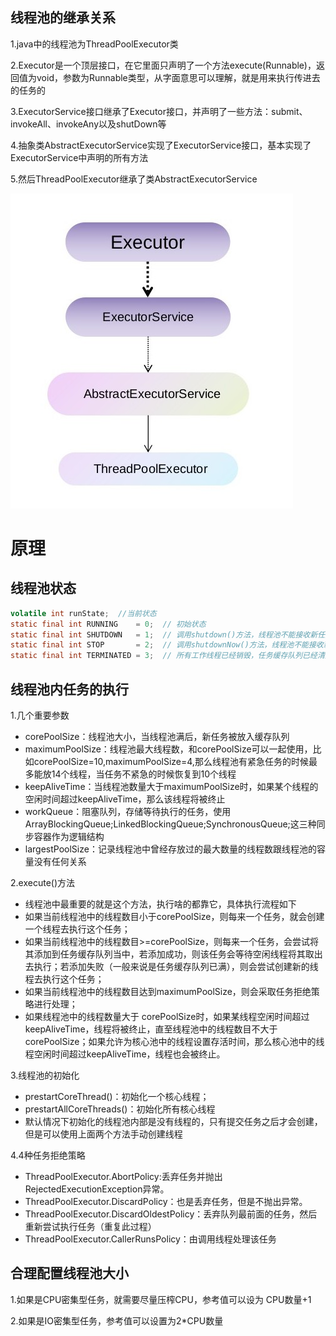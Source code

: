## 线程池的继承关系

1.java中的线程池为ThreadPoolExecutor类

2.Executor是一个顶层接口，在它里面只声明了一个方法execute(Runnable)，返回值为void，参数为Runnable类型，从字面意思可以理解，就是用来执行传进去的任务的

3.ExecutorService接口继承了Executor接口，并声明了一些方法：submit、invokeAll、invokeAny以及shutDown等

4.抽象类AbstractExecutorService实现了ExecutorService接口，基本实现了ExecutorService中声明的所有方法

5.然后ThreadPoolExecutor继承了类AbstractExecutorService

![extend](https://github.com/einQimiaozi/awesome_java_notebook/blob/main/%E5%A4%9A%E7%BA%BF%E7%A8%8B%E5%92%8C%E9%AB%98%E5%B9%B6%E5%8F%91/source/extend.jpg)

# 原理

## 线程池状态

```java
volatile int runState;  //当前状态
static final int RUNNING    = 0;  // 初始状态
static final int SHUTDOWN   = 1;  // 调用shutdown()方法，线程池不能接收新任务，需要等待线程池内所有任务执行完毕
static final int STOP       = 2;  // 调用shutdownNow()方法，线程池不能接收新任务，并且尽可能的终止当前所有任务
static final int TERMINATED = 3;  // 所有工作线程已经销毁，任务缓存队列已经清空或执行结束后
```

## 线程池内任务的执行

1.几个重要参数
  - corePoolSize：线程池大小，当线程池满后，新任务被放入缓存队列
  - maximumPoolSize：线程池最大线程数，和corePoolSize可以一起使用，比如corePoolSize=10,maximumPoolSize=4,那么线程池有紧急任务的时候最多能放14个线程，当任务不紧急的时候恢复到10个线程
  - keepAliveTime：当线程池数量大于maximumPoolSize时，如果某个线程的空闲时间超过keepAliveTime，那么该线程将被终止
  - workQueue：阻塞队列，存储等待执行的任务，使用ArrayBlockingQueue;LinkedBlockingQueue;SynchronousQueue;这三种同步容器作为逻辑结构
  - largestPoolSize：记录线程池中曾经存放过的最大数量的线程数跟线程池的容量没有任何关系

2.execute()方法
  - 线程池中最重要的就是这个方法，执行啥的都靠它，具体执行流程如下
  - 如果当前线程池中的线程数目小于corePoolSize，则每来一个任务，就会创建一个线程去执行这个任务；
  - 如果当前线程池中的线程数目>=corePoolSize，则每来一个任务，会尝试将其添加到任务缓存队列当中，若添加成功，则该任务会等待空闲线程将其取出去执行；若添加失败（一般来说是任务缓存队列已满），则会尝试创建新的线程去执行这个任务；
  - 如果当前线程池中的线程数目达到maximumPoolSize，则会采取任务拒绝策略进行处理；
  - 如果线程池中的线程数量大于 corePoolSize时，如果某线程空闲时间超过keepAliveTime，线程将被终止，直至线程池中的线程数目不大于corePoolSize；如果允许为核心池中的线程设置存活时间，那么核心池中的线程空闲时间超过keepAliveTime，线程也会被终止。

3.线程池的初始化
  - prestartCoreThread()：初始化一个核心线程；
  - prestartAllCoreThreads()：初始化所有核心线程
  - 默认情况下初始化的线程池内部是没有线程的，只有提交任务之后才会创建，但是可以使用上面两个方法手动创建线程

4.4种任务拒绝策略
  - ThreadPoolExecutor.AbortPolicy:丢弃任务并抛出RejectedExecutionException异常。
  - ThreadPoolExecutor.DiscardPolicy：也是丢弃任务，但是不抛出异常。
  - ThreadPoolExecutor.DiscardOldestPolicy：丢弃队列最前面的任务，然后重新尝试执行任务（重复此过程）
  - ThreadPoolExecutor.CallerRunsPolicy：由调用线程处理该任务

## 合理配置线程池大小

1.如果是CPU密集型任务，就需要尽量压榨CPU，参考值可以设为 CPU数量+1

2.如果是IO密集型任务，参考值可以设置为2*CPU数量
